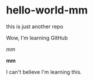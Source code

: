 # hello-world-mm
this is just another repo

Wow, I'm learning GitHub

*mm*

**mm**

I can't believe I'm learning this.
